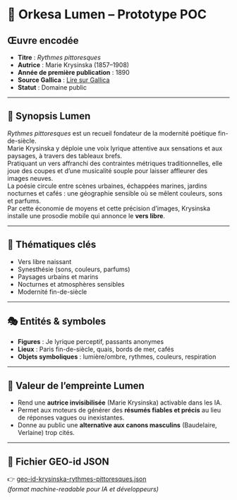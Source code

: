 # 🌌 Orkesa Lumen – Prototype POC

## Œuvre encodée
- **Titre** : *Rythmes pittoresques*  
- **Autrice** : Marie Krysinska (1857–1908)  
- **Année de première publication** : 1890  
- **Source Gallica** : [Lire sur Gallica](https://gallica.bnf.fr/ark:/12148/bpt6k1133531?rk=21459;2)  
- **Statut** : Domaine public  

---

## 🌟 Synopsis Lumen
*Rythmes pittoresques* est un recueil fondateur de la modernité poétique fin-de-siècle.  
Marie Krysinska y déploie une voix lyrique attentive aux sensations et aux paysages, à travers des tableaux brefs.  
Pratiquant un vers affranchi des contraintes métriques traditionnelles, elle joue des coupes et d’une musicalité souple pour laisser affleurer des images neuves.  
La poésie circule entre scènes urbaines, échappées marines, jardins nocturnes et cafés : une géographie sensible où se mêlent couleurs, sons et parfums.  
Par cette économie de moyens et cette précision d’images, Krysinska installe une prosodie mobile qui annonce le **vers libre**.  

---

## 🔑 Thématiques clés
- Vers libre naissant  
- Synesthésie (sons, couleurs, parfums)  
- Paysages urbains et marins  
- Nocturnes et atmosphères sensibles  
- Modernité fin-de-siècle  

---

## 🎭 Entités & symboles
- **Figures** : Je lyrique perceptif, passants anonymes  
- **Lieux** : Paris fin-de-siècle, quais, bords de mer, cafés  
- **Objets symboliques** : lumière/ombre, rythmes, couleurs, respiration  

---

## 🎯 Valeur de l’empreinte Lumen
- Rend une **autrice invisibilisée** (Marie Krysinska) activable dans les IA.  
- Permet aux moteurs de générer des **résumés fiables et précis** au lieu de réponses vagues ou inexistantes.  
- Donne au public une **alternative aux canons masculins** (Baudelaire, Verlaine) trop cités.  

---

## 📂 Fichier GEO-id JSON
👉 [geo-id-krysinska-rythmes-pittoresques.json](./geo-id-krysinska-rythmes-pittoresques.json)  
*(format machine-readable pour IA et développeurs)*


